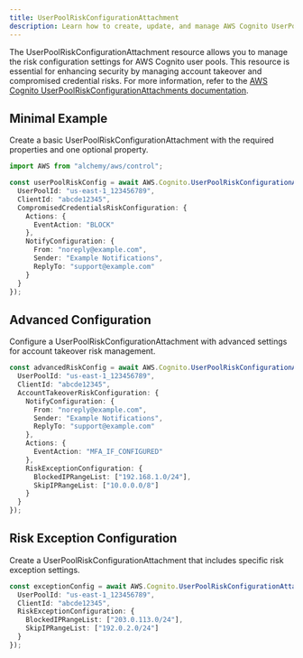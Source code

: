 ```yaml
---
title: UserPoolRiskConfigurationAttachment
description: Learn how to create, update, and manage AWS Cognito UserPoolRiskConfigurationAttachments using Alchemy Cloud Control.
---
```



The UserPoolRiskConfigurationAttachment resource allows you to manage the risk configuration settings for AWS Cognito user pools. This resource is essential for enhancing security by managing account takeover and compromised credential risks. For more information, refer to the [AWS Cognito UserPoolRiskConfigurationAttachments documentation](https://docs.aws.amazon.com/cognito/latest/userguide/).

## Minimal Example

Create a basic UserPoolRiskConfigurationAttachment with the required properties and one optional property.

```ts
import AWS from "alchemy/aws/control";

const userPoolRiskConfig = await AWS.Cognito.UserPoolRiskConfigurationAttachment("userPoolRiskConfig", {
  UserPoolId: "us-east-1_123456789",
  ClientId: "abcde12345",
  CompromisedCredentialsRiskConfiguration: {
    Actions: {
      EventAction: "BLOCK"
    },
    NotifyConfiguration: {
      From: "noreply@example.com",
      Sender: "Example Notifications",
      ReplyTo: "support@example.com"
    }
  }
});
```

## Advanced Configuration

Configure a UserPoolRiskConfigurationAttachment with advanced settings for account takeover risk management.

```ts
const advancedRiskConfig = await AWS.Cognito.UserPoolRiskConfigurationAttachment("advancedRiskConfig", {
  UserPoolId: "us-east-1_123456789",
  ClientId: "abcde12345",
  AccountTakeoverRiskConfiguration: {
    NotifyConfiguration: {
      From: "noreply@example.com",
      Sender: "Example Notifications",
      ReplyTo: "support@example.com"
    },
    Actions: {
      EventAction: "MFA_IF_CONFIGURED"
    },
    RiskExceptionConfiguration: {
      BlockedIPRangeList: ["192.168.1.0/24"],
      SkipIPRangeList: ["10.0.0.0/8"]
    }
  }
});
```

## Risk Exception Configuration

Create a UserPoolRiskConfigurationAttachment that includes specific risk exception settings.

```ts
const exceptionConfig = await AWS.Cognito.UserPoolRiskConfigurationAttachment("exceptionConfig", {
  UserPoolId: "us-east-1_123456789",
  ClientId: "abcde12345",
  RiskExceptionConfiguration: {
    BlockedIPRangeList: ["203.0.113.0/24"],
    SkipIPRangeList: ["192.0.2.0/24"]
  }
});
```
